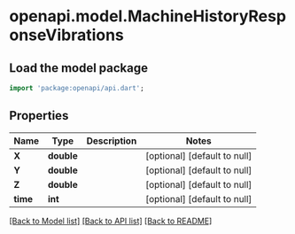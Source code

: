 # openapi.model.MachineHistoryResponseVibrations

## Load the model package
```dart
import 'package:openapi/api.dart';
```

## Properties
Name | Type | Description | Notes
------------ | ------------- | ------------- | -------------
**X** | **double** |  | [optional] [default to null]
**Y** | **double** |  | [optional] [default to null]
**Z** | **double** |  | [optional] [default to null]
**time** | **int** |  | [optional] [default to null]

[[Back to Model list]](../README.md#documentation-for-models) [[Back to API list]](../README.md#documentation-for-api-endpoints) [[Back to README]](../README.md)


